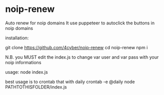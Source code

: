 # noip-renew
Auto renew for noip domains
It use puppeteer to autoclick the buttons in noip domains

installation:

git clone https://github.com/4cyber/noip-renew
cd noip-renew
npm i

N.B. you MUST edit the index.js to change var user and var pass with your noip informations

usage:
node index.js

best usage is to crontab that with daily
crontab -e
@daily node PATHTOTHISFOLDER/index.js

